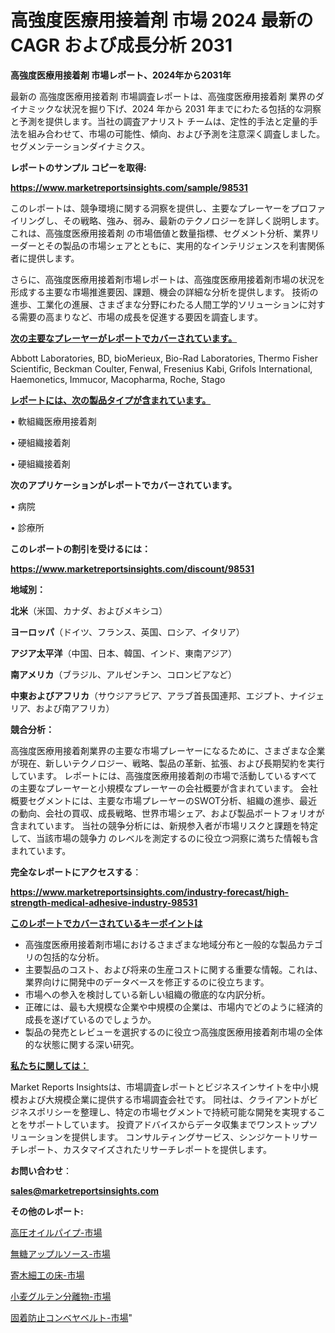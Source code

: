 # 高強度医療用接着剤 市場 2024 最新の CAGR および成長分析 2031

<strong>高強度医療用接着剤 市場レポート、2024年から2031年</strong>

最新の 高強度医療用接着剤 市場調査レポートは、高強度医療用接着剤 業界のダイナミックな状況を掘り下げ、2024 年から 2031 年までにわたる包括的な洞察と予測を提供します。当社の調査アナリスト チームは、定性的手法と定量的手法を組み合わせて、市場の可能性、傾向、および予測を注意深く調査しました。 セグメンテーションダイナミクス。



<strong>レポートのサンプル コピーを取得:</strong> <a href=https://www.marketreportsinsights.com/sample/98531>

<strong><u>https://www.marketreportsinsights.com/sample/98531</u></strong></a>

このレポートは、競争環境に関する洞察を提供し、主要なプレーヤーをプロファイリングし、その戦略、強み、弱み、最新のテクノロジーを詳しく説明します。 これは、高強度医療用接着剤 の市場価値と数量指標、セグメント分析、業界リーダーとその製品の市場シェアとともに、実用的なインテリジェンスを利害関係者に提供します。

さらに、高強度医療用接着剤市場レポートは、高強度医療用接着剤市場の状況を形成する主要な市場推進要因、課題、機会の詳細な分析を提供します。 技術の進歩、工業化の進展、さまざまな分野にわたる人間工学的ソリューションに対する需要の高まりなど、市場の成長を促進する要因を調査します。



<strong><u>次の主要なプレーヤーがレポートでカバーされています。</u></strong>

Abbott Laboratories, BD, bioMerieux, Bio-Rad Laboratories, Thermo Fisher Scientific, Beckman Coulter, Fenwal, Fresenius Kabi, Grifols International, Haemonetics, Immucor, Macopharma, Roche, Stago



<strong><u><b>レポートには、次の製品タイプが含まれています。</b></u></strong>

• 軟組織医療用接着剤

• 硬組織接着剤

• 硬組織接着剤



<strong><b>次のアプリケーションがレポートでカバーされています。</b></strong>

• 病院

• 診療所



<strong><b>このレポートの割引を受けるには：</b></strong><a href=https://www.marketreportsinsights.com/discount/98531>

<strong><u>https://www.marketreportsinsights.com/discount/98531</u></strong></a>



<strong>地域別：</strong>



<strong>北米</strong>（米国、カナダ、およびメキシコ）



<strong>ヨーロッパ</strong>（ドイツ、フランス、英国、ロシア、イタリア）



<strong>アジア太平洋</strong>（中国、日本、韓国、インド、東南アジア）



<strong>南アメリカ</strong>（ブラジル、アルゼンチン、コロンビアなど）



<strong>中東およびアフリカ</strong>（サウジアラビア、アラブ首長国連邦、エジプト、ナイジェリア、および南アフリカ）



<strong>競合分析：</strong>

高強度医療用接着剤業界の主要な市場プレーヤーになるために、さまざまな企業が現在、新しいテクノロジー、戦略、製品の革新、拡張、および長期契約を実行しています。 レポートには、高強度医療用接着剤の市場で活動しているすべての主要なプレーヤーと小規模なプレーヤーの会社概要が含まれています。 会社概要セグメントには、主要な市場プレーヤーのSWOT分析、組織の進歩、最近の動向、会社の買収、成長戦略、世界市場シェア、および製品ポートフォリオが含まれています。 当社の競争分析には、新規参入者が市場リスクと課題を特定して、当該市場の競争力 のレベルを測定するのに役立つ洞察に満ちた情報も含まれています。



<strong>完全なレポートにアクセスする</strong>：

<a href=https://www.marketreportsinsights.com/industry-forecast/high-strength-medical-adhesive-industry-98531>

<strong><u>https://www.marketreportsinsights.com/industry-forecast/high-strength-medical-adhesive-industry-98531</u></strong></a>



<strong><u><b>このレポートでカバーされているキーポイントは</b></u></strong>
<ul>
  <li>高強度医療用接着剤市場におけるさまざまな地域分布と一般的な製品カテゴリの包括的な分析。</li>
  <li>主要製品のコスト、および将来の生産コストに関する重要な情報。これは、業界向けに開発中のデータベースを修正するのに役立ちます。</li>
  <li>市場への参入を検討している新しい組織の徹底的な内訳分析。</li>
  <li>正確には、最も大規模な企業や中規模の企業は、市場内でどのように経済的成長を遂げているのでしょうか。</li>
  <li>製品の発売とレビューを選択するのに役立つ高強度医療用接着剤市場の全体的な状態に関する深い研究。</li>
</ul>


<strong><u><b>私たちに関しては：</b></u></strong>

Market Reports Insightsは、市場調査レポートとビジネスインサイトを中小規模および大規模企業に提供する市場調査会社です。 同社は、クライアントがビジネスポリシーを整理し、特定の市場セグメントで持続可能な開発を実現することをサポートしています。 投資アドバイスからデータ収集までワンストップソリューションを提供します。 コンサルティングサービス、シンジケートリサーチレポート、カスタマイズされたリサーチレポートを提供します。



<strong><b>お問い合わせ</b></strong>：

<a href=mailto:sales@marketreportsinsights.com>

<strong><u>sales@marketreportsinsights.com</u></strong></a>



<strong>その他のレポート:</strong>

<a href=https://www.linkedin.com/pulse/高圧オイルパイプ-市場-2023-新興市場-将来の動向と市場需要-2030-zqiof/>高圧オイルパイプ-市場</a>

<a href=https://www.linkedin.com/pulse/無糖アップルソース-市場-2023-swot-分析と最新イノベーション-vvkzf/>無糖アップルソース-市場</a>

<a href=https://www.linkedin.com/pulse/寄木細工の床-市場-2023-収益と成長ドライバー-2030-consumer-connection-collective-360-ugijf/>寄木細工の床-市場</a>

<a href=https://www.linkedin.com/pulse/小麦グルテン分離物-市場-2023-競争分析と事業成長-2030-analytics-achievers-24-analysis-tu2rc/>小麦グルテン分離物-市場</a>

<a href=https://www.linkedin.com/pulse/固着防止コンベヤベルト-市場-2023-swot-分析と最新イノベーション-lk5ff/>固着防止コンベヤベルト-市場</a>"

